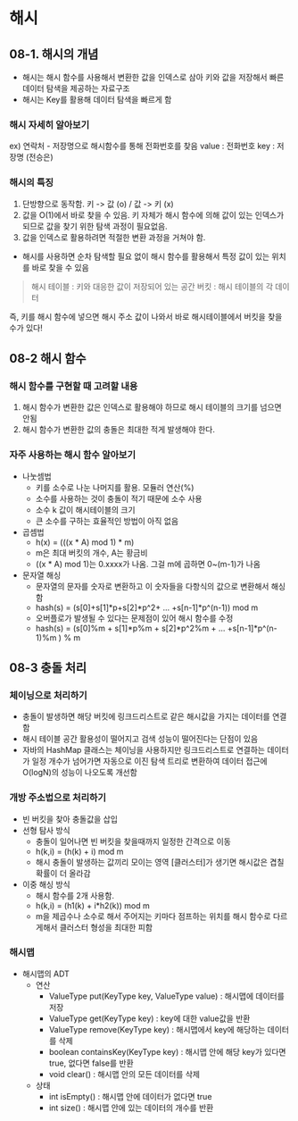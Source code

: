 # 해시
## 08-1. 해시의 개념
- 해시는 해시 함수를 사용해서 변환한 값을 인덱스로 삼아 키와 값을 저장해서 빠른 데이터 탐색을 제공하는 자료구조
- 해시는 Key를 활용해 데이터 탐색을 빠르게 함

### 해시 자세히 알아보기
ex) 연락처 - 저장명으로 해시함수를 통해 전화번호를 찾음
	value : 전화번호
	key	  : 저장명 (전승은)
	
### 해시의 특징
1. 단방향으로 동작함. 키 -> 값 (o) / 값 -> 키 (x)
2. 값을 O(1)에서 바로 찾을 수 있음. 키 자체가 해시 함수에 의해 값이 있는 인덱스가 되므로 값을 찾기 위한 탐색 과정이 필요없음.
3. 값을 인덱스로 활용하려면 적절한 변환 과정을 거쳐야 함.

- 해시를 사용하면 순차 탐색할 필요 없이 해시 함수를 활용해서 특정 값이 있는 위치를 바로 찾을 수 있음
> 해시 테이블 : 키와 대응한 값이 저장되어 있는 공간
> 버킷 : 해시 테이블의 각 데이터

 즉, 키를 해시 함수에 넣으면 해시 주소 값이 나와서 바로 해시테이블에서 버킷을 찾을 수가 있다!

## 08-2 해시 함수
### 해시 함수를 구현할 때 고려할 내용
1. 해시 함수가 변환한 값은 인덱스로 활용해야 하므로 해시 테이블의 크기를 넘으면 안됨
2. 해시 함수가 변환한 값의 충돌은 최대한 적게 발생해야 한다.

### 자주 사용하는 해시 함수 알아보기
- 나눗셈법
  - 키를 소수로 나눈 나머지를 활용. 모듈러 연산(%)
  - 소수를 사용하는 것이 충돌이 적기 때문에 소수 사용
  - 소수 k 값이 해시테이블의 크기
  - 큰 소수를 구하는 효율적인 방법이 아직 없음
- 곱셈법
  - h(x) = (((x * A) mod 1) * m)
  - m은 최대 버킷의 개수, A는 황금비
  - ((x * A) mod 1)는 0.xxxx가 나옴. 그걸 m에 곱하면 0~(m-1)가 나옴
- 문자열 해싱
  - 문자열의 문자를 숫자로 변환하고 이 숫자들을 다항식의 값으로 변환해서 해싱함
  - hash(s) = (s[0]+s[1]*p+s[2]*p^2+ ... +s[n-1]*p^(n-1)) mod m
  - 오버플로가 발생될 수 있다는 문제점이 있어 해시 함수를 수정
  - hash(s) = (s[0]%m + s[1]*p%m + s[2]*p^2%m + ... +s[n-1]*p^(n-1)%m ) % m

## 08-3 충돌 처리
### 체이닝으로 처리하기
- 충돌이 발생하면 해당 버킷에 링크드리스트로 같은 해시값을 가지는 데이터를 연결함
- 해시 테이블 공간 활용성이 떨어지고 검색 성능이 떨어진다는 단점이 있음
- 자바의 HashMap 클래스는 체이닝을 사용하지만 링크드리스트로 연결하는 데이터가 일정 개수가 넘어가면 자동으로 이진 탐색 트리로 변환하여 데이터 접근에 O(logN)의 성능이 나오도록 개선함

### 개방 주소법으로 처리하기
- 빈 버킷을 찾아 충돌값을 삽입
- 선형 탐사 방식 
	- 충돌이 일어나면 빈 버킷을 찾을때까지 일정한 간격으로 이동
	- h(k,i) = (h(k) + i) mod m
	- 해시 충돌이 발생하는 값끼리 모이는 영역 [클러스터]가 생기면 해시값은 겹칠 확률이 더 올라감
- 이중 해싱 방식
	- 해시 함수를 2개 사용함.  
	- h(k,i) = (h1(k) + i*h2(k)) mod m
	- m을 제곱수나 소수로 해서 주어지는 키마다 점프하는 위치를 해시 함수로 다르게해서 클러스터 형성을 최대한 피함

### 해시맵
- 해시맵의 ADT
	- 연산
		- ValueType put(KeyType key, ValueType value) : 해시맵에 데이터를 저장
		- ValueType get(KeyType key) : key에 대한 value값을 반환
		- ValueType remove(KeyType key) : 해시맵에서 key에 해당하는 데이터를 삭제
		- boolean containsKey(KeyType key) : 해시맵 안에 해당 key가 있다면 true, 없다면 false를 반환
		- void clear() : 해시맵 안의 모든 데이터를 삭제
	- 상태
		- int isEmpty() : 해시맵 안에 데이터가 없다면 true
		- int size() : 해시맵 안에 있는 데이터의 개수를 반환

